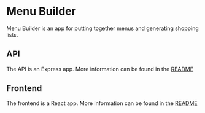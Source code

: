 # Menu Builder

Menu Builder is an app for putting together menus and generating shopping lists.

## API

The API is an Express app. More information can be found in the [README](./api/README.md)

## Frontend

The frontend is a React app. More information can be found in the [README](./api/README.md)
